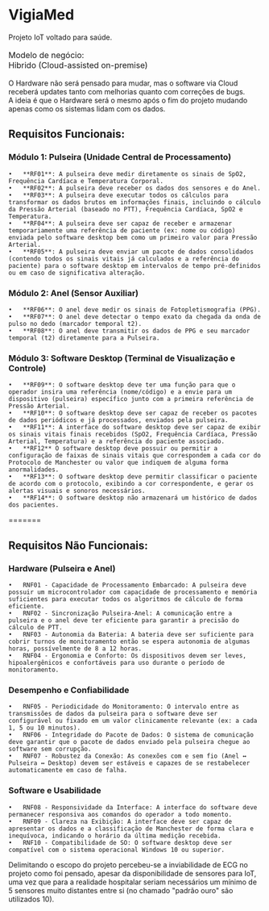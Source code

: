# VigiaMed
Projeto IoT voltado para saúde.<br><br>
<font size ="3"> Modelo de negócio:<br>
Hibrido (Cloud-assisted on-premise)</font><br><br>
O Hardware não será pensado para mudar, mas 
o software via Cloud receberá updates tanto com melhorias
quanto com correções de bugs.<br>
A ideia é que o Hardware será o mesmo após o fim do 
projeto mudando apenas como os sistemas lidam com os 
dados.<br>

## Requisitos Funcionais:
### Módulo 1: Pulseira (Unidade Central de Processamento)
    •	**RF01**: A pulseira deve medir diretamente os sinais de SpO2, Frequência Cardíaca e Temperatura Corporal.
    •	**RF02**: A pulseira deve receber os dados dos sensores e do Anel.
    •	**RF03**: A pulseira deve executar todos os cálculos para transformar os dados brutos em informações finais, incluindo o cálculo da Pressão Arterial (baseado no PTT), Frequência Cardíaca, SpO2 e Temperatura.
    •	**RF04**: A pulseira deve ser capaz de receber e armazenar temporariamente uma referência de paciente (ex: nome ou código) enviada pelo software desktop bem como um primeiro valor para Pressão Arterial.
    •	**RF05**: A pulseira deve enviar um pacote de dados consolidados (contendo todos os sinais vitais já calculados e a referência do paciente) para o software desktop em intervalos de tempo pré-definidos 
    ou em caso de significativa alteração.
### Módulo 2: Anel (Sensor Auxiliar)
    •	**RF06**: O anel deve medir os sinais de Fotopletismografia (PPG).
    •	**RF07**: O anel deve detectar o tempo exato da chegada da onda de pulso no dedo (marcador temporal t2).
    •	**RF08**: O anel deve transmitir os dados de PPG e seu marcador temporal (t2) diretamente para a Pulseira.
### Módulo 3: Software Desktop (Terminal de Visualização e Controle)
    •	**RF09**: O software desktop deve ter uma função para que o operador insira uma referência (nome/código) e a envie para um dispositivo (pulseira) específico junto com a primeira referência de Pressão Arterial.
    •	**RF10**: O software desktop deve ser capaz de receber os pacotes de dados periódicos e já processados, enviados pela pulseira.
    •	**RF11**: A interface do software desktop deve ser capaz de exibir os sinais vitais finais recebidos (SpO2, Frequência Cardíaca, Pressão Arterial, Temperatura) e a referência do paciente associado.
    •	**RF12** O software desktop deve possuir ou permitir a configuração de faixas de sinais vitais que correspondem a cada cor do Protocolo de Manchester ou valor que indiquem de alguma forma anormalidades.
    •	**RF13**: O software desktop deve permitir classificar o paciente de acordo com o protocolo, exibindo a cor correspondente, e gerar os alertas visuais e sonoros necessários.
    •	**RF14**: O software desktop não armazenará um histórico de dados dos pacientes.
=======

## Requisitos Não Funcionais:
### Hardware (Pulseira e Anel)
    •	RNF01 - Capacidade de Processamento Embarcado: A pulseira deve possuir um microcontrolador com capacidade de processamento e memória suficientes para executar todos os algoritmos de cálculo de forma eficiente.
    •	RNF02 - Sincronização Pulseira-Anel: A comunicação entre a pulseira e o anel deve ter eficiente para garantir a precisão do cálculo de PTT.
    •	RNF03 - Autonomia da Bateria: A bateria deve ser suficiente para cobrir turnos de monitoramento então se espera autonomia de algumas horas, possívelmente de 8 a 12 horas.
    •	RNF04 - Ergonomia e Conforto: Os dispositivos devem ser leves, hipoalergênicos e confortáveis para uso durante o período de monitoramento.
### Desempenho e Confiabilidade
    •	RNF05 - Periodicidade do Monitoramento: O intervalo entre as transmissões de dados da pulseira para o software deve ser configurável ou fixado em um valor clinicamente relevante (ex: a cada 1, 5 ou 10 minutos).
    •	RNF06 - Integridade do Pacote de Dados: O sistema de comunicação deve garantir que o pacote de dados enviado pela pulseira chegue ao software sem corrupção.
    •	RNF07 - Robustez da Conexão: As conexões com e sem fio (Anel ↔ Pulseira ↔ Desktop) devem ser estáveis e capazes de se restabelecer automaticamente em caso de falha.
### Software e Usabilidade
    •	RNF08 - Responsividade da Interface: A interface do software deve permanecer responsiva aos comandos do operador a todo momento.
    •	RNF09 - Clareza na Exibição: A interface deve ser capaz de apresentar os dados e a classificação de Manchester de forma clara e inequívoca, indicando o horário da última medição recebida.
    •	RNF10 - Compatibilidade de SO: O software desktop deve ser compatível com o sistema operacional Windows 10 ou superior.

Delimitando o escopo do projeto percebeu-se a inviabilidade de ECG no projeto como foi pensado, apesar da disponibilidade de sensores para IoT, uma vez que para a realidade hospitalar seriam necessários um mínimo de 5 sensores muito distantes entre si (no chamado "padrão ouro" são utilizados 10).
